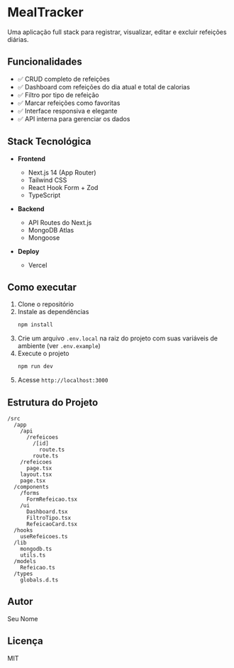 # MealTracker

Uma aplicação full stack para registrar, visualizar, editar e excluir refeições diárias.

## Funcionalidades

- ✅ CRUD completo de refeições
- ✅ Dashboard com refeições do dia atual e total de calorias
- ✅ Filtro por tipo de refeição
- ✅ Marcar refeições como favoritas
- ✅ Interface responsiva e elegante
- ✅ API interna para gerenciar os dados

## Stack Tecnológica

- **Frontend**
  - Next.js 14 (App Router)
  - Tailwind CSS
  - React Hook Form + Zod
  - TypeScript

- **Backend**
  - API Routes do Next.js
  - MongoDB Atlas
  - Mongoose

- **Deploy**
  - Vercel

## Como executar

1. Clone o repositório
2. Instale as dependências
   ```bash
   npm install
   ```
3. Crie um arquivo `.env.local` na raiz do projeto com suas variáveis de ambiente (ver `.env.example`)
4. Execute o projeto
   ```bash
   npm run dev
   ```
5. Acesse `http://localhost:3000`

## Estrutura do Projeto

```
/src
  /app
    /api
      /refeicoes
        /[id]
          route.ts
        route.ts
    /refeicoes
      page.tsx
    layout.tsx
    page.tsx
  /components
    /forms
      FormRefeicao.tsx
    /ui
      Dashboard.tsx
      FiltroTipo.tsx
      RefeicaoCard.tsx
  /hooks
    useRefeicoes.ts
  /lib
    mongodb.ts
    utils.ts
  /models
    Refeicao.ts
  /types
    globals.d.ts
```

## Autor

Seu Nome

## Licença

MIT

